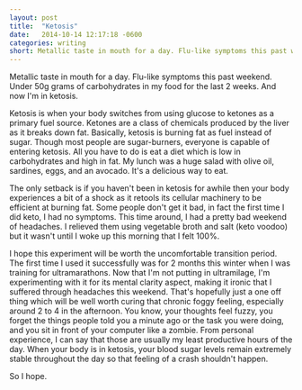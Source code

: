 ```yaml
---
layout: post
title:  "Ketosis"
date:   2014-10-14 12:17:18 -0600
categories: writing
short: Metallic taste in mouth for a day. Flu-like symptoms this past weekend. Under 50g grams of carbohydrates in my food for the last 2 weeks. And now I'm in ketosis.
---
```

Metallic taste in mouth for a day. Flu-like symptoms this past weekend. Under 50g grams of carbohydrates in my food for the last 2 weeks. And now I'm in ketosis.

Ketosis is when your body switches from using glucose to ketones as a primary fuel source. Ketones are a class of chemicals produced by the liver as it breaks down fat. Basically, ketosis is burning fat as fuel instead of sugar. Though most people are sugar-burners, everyone is capable of entering ketosis. All you have to do is eat a diet which is low in carbohydrates and high in fat. My lunch was a huge salad with olive oil, sardines, eggs, and an avocado. It's a delicious way to eat.

The only setback is if you haven't been in ketosis for awhile then your body experiences a bit of a shock as it retools its cellular machinery to be efficient at burning fat. Some people don't get it bad, in fact the first time I did keto, I had no symptoms. This time around, I had a pretty bad weekend of headaches. I relieved them using vegetable broth and salt (keto voodoo) but it wasn't until I woke up this morning that I felt 100%.

I hope this experiment will be worth the uncomfortable transition period. The first time I used it successfully was for 2 months this winter when I was training for ultramarathons. Now that I'm not putting in ultramilage, I'm experimenting with it for its mental clarity aspect, making it ironic that I suffered through headaches this weekend. That's hopefully just a one off thing which will be well worth curing that chronic foggy feeling, especially around 2 to 4 in the afternoon. You know, your thoughts feel fuzzy, you forget the things people told you a minute ago or the task you were doing, and you sit in front of your computer like a zombie. From personal experience, I can say that those are usually my least productive hours of the day. When your body is in ketosis, your blood sugar levels remain extremely stable throughout the day so that feeling of a crash shouldn't happen. 

So I hope.
